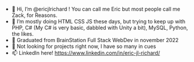 - 👋 Hi, I’m @ericjlrichard ! You can call me Eric but most people call me Zack, for Reasons.
- 👀 I’m mostly doing HTML CSS JS these days, but trying to keep up with PHP, C# (My C# is very basic, dabbled with Unity a bit), MySQL, Python, the likes.
- 🌱 Graduated from BrainStation Full Stack WebDev in november 2022 
- 💞️ Not looking for projects right now, I have so many in cues
- 📫 LinkedIn here! https://www.linkedin.com/in/eric-jl-richard/

<!---
ericjlrichard/ericjlrichard is a ✨ special ✨ repository because its `README.md` (this file) appears on your GitHub profile.
You can click the Preview link to take a look at your changes.
--->
